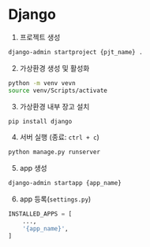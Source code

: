 # Django

1. 프로젝트 생성
```bash
django-admin startproject {pjt_name} .
```

2. 가상환경 생성 및 활성화
```bash
python -m venv vevn
source venv/Scripts/activate
```

3. 가상환경 내부 장고 설치
```bash
pip install django
```

4. 서버 실행 (종료: `ctrl + c`)
```bash
python manage.py runserver
```

5. app 생성
```bash
django-admin startapp {app_name}
```

6. app 등록(`settings.py`)
```python
INSTALLED_APPS = [
    ...,
    '{app_name}',
]
```
